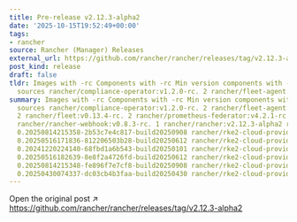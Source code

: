```yaml
---
title: Pre-release v2.12.3-alpha2
date: '2025-10-15T19:52:49+00:00'
tags:
- rancher
source: Rancher (Manager) Releases
external_url: https://github.com/rancher/rancher/releases/tag/v2.12.3-alpha2
post_kind: release
draft: false
tldr: Images with -rc Components with -rc Min version components with -rc Chart/KDM
  sources rancher/compliance-operator:v1.2.0-rc. 2 rancher/fleet-agent:v0.13.4-rc.
summary: Images with -rc Components with -rc Min version components with -rc Chart/KDM
  sources rancher/compliance-operator:v1.2.0-rc. 2 rancher/fleet-agent:v0.13.4-rc.
  2 rancher/fleet:v0.13.4-rc. 2 rancher/prometheus-federator:v4.2.1-rc. 2 rancher/rancher-agent:v2.12.3-alpha2
  rancher/rancher-webhook:v0.8.3-rc. 1 rancher/rancher:v2.12.3-alpha2 rancher/rke2-cloud-provider:v1.31.12-rc1.
  0.20250814215358-2b53c7e4c817-build20250908 rancher/rke2-cloud-provider:v1.31.9-rc1.
  0.20250516171836-812206503b28-build20250612 rancher/rke2-cloud-provider:v1.32.0-rc3.
  0.20241220224140-68fbd1a6b543-build20250101 rancher/rke2-cloud-provider:v1.32.5-rc1.
  0.20250516182639-8e8f2a4726fd-build20250612 rancher/rke2-cloud-provider:v1.32.8-rc1.
  0.20250814215348-fe896f7e7cf8-build20250908 rancher/rke2-cloud-provider:v1.33.0-rc1.
  0.20250430074337-dc03cb4b3faa-build20250430 rancher/rke2-cloud-provider:v1.33.4-rc1.
---
```

Open the original post ↗ https://github.com/rancher/rancher/releases/tag/v2.12.3-alpha2

